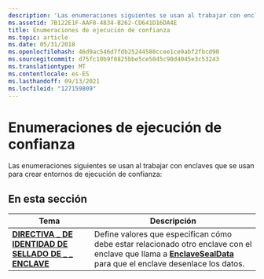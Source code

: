 ```yaml
---
description: 'Las enumeraciones siguientes se usan al trabajar con enclaves que se usan para crear entornos de ejecución de confianza:'
ms.assetid: 7B122E1F-AAF8-4834-B262-CD641D16DA4E
title: Enumeraciones de ejecución de confianza
ms.topic: article
ms.date: 05/31/2018
ms.openlocfilehash: 46d9ac546d7fdb25244580ccee1ce9abf2fbcd90
ms.sourcegitcommit: d75fc10b9f0825bbe5ce5045c90d4045e3c53243
ms.translationtype: MT
ms.contentlocale: es-ES
ms.lasthandoff: 09/13/2021
ms.locfileid: "127159809"
---
```

# <a name="trusted-execution-enumerations"></a>Enumeraciones de ejecución de confianza

Las enumeraciones siguientes se usan al trabajar con enclaves que se usan para crear entornos de ejecución de confianza:

## <a name="in-this-section"></a>En esta sección



| Tema                                                                                    | Descripción                                                                                                                                                                         |
|------------------------------------------------------------------------------------------|-------------------------------------------------------------------------------------------------------------------------------------------------------------------------------------|
| [**DIRECTIVA \_ DE IDENTIDAD DE SELLADO DE \_ \_ ENCLAVE**](/windows/desktop/api/ntenclv/ne-ntenclv-enclave_sealing_identity_policy)<br/> | Define valores que especifican cómo debe estar relacionado otro enclave con el enclave que llama a [**EnclaveSealData**](/windows/desktop/api/winenclaveapi/nf-winenclaveapi-enclavesealdata) para que el enclave desenlace los datos.<br/> |



 

 

 




